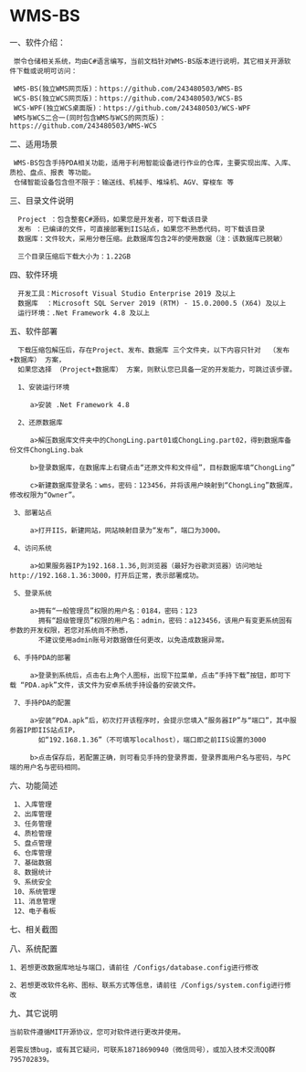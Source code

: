 # WMS-BS

 一、软件介绍：
 
     崇令仓储相关系统，均由C#语言编写，当前文档针对WMS-BS版本进行说明，其它相关开源软件下载或说明可访问：
     
     WMS-BS(独立WMS网页版)：https://github.com/243480503/WMS-BS
     WCS-BS(独立WCS网页版)：https://github.com/243480503/WCS-BS
     WCS-WPF(独立WCS桌面版)：https://github.com/243480503/WCS-WPF
     WMS与WCS二合一(同时包含WMS与WCS的网页版)：https://github.com/243480503/WMS-WCS
     
 二、适用场景
     
     WMS-BS包含手持PDA相关功能，适用于利用智能设备进行作业的仓库，主要实现出库、入库、质检、盘点、报表 等功能。
     仓储智能设备包含但不限于：输送线、机械手、堆垛机、AGV、穿梭车 等
 
 三、目录文件说明
    
      Project ：包含整套C#源码，如果您是开发者，可下载该目录
      发布 ：已编译的文件，可直接部署到IIS站点，如果您不熟悉代码，可下载该目录    
      数据库：文件较大，采用分卷压缩。此数据库包含2年的使用数据（注：该数据库已脱敏）

      三个目录压缩后下载大小为：1.22GB      

 四、软件环境

      开发工具：Microsoft Visual Studio Enterprise 2019 及以上
      数据库  ：Microsoft SQL Server 2019 (RTM) - 15.0.2000.5 (X64) 及以上
      运行环境：.Net Framework 4.8 及以上
      
 五、软件部署

      下载压缩包解压后，存在Project、发布、数据库 三个文件夹，以下内容只针对  （发布+数据库） 方案，
      如果您选择 （Project+数据库） 方案，则默认您已具备一定的开发能力，可跳过该步骤。

      1、安装运行环境
         
         a>安装 .Net Framework 4.8

      2、还原数据库

         a>解压数据库文件夹中的ChongLing.part01或ChongLing.part02，得到数据库备份文件ChongLing.bak
         
         b>登录数据库，在数据库上右键点击“还原文件和文件组”，目标数据库填“ChongLing”

         c>新建数据库登录名：wms，密码：123456，并将该用户映射到“ChongLing”数据库，修改权限为“Owner”。

     3、部署站点
         
         a>打开IIS，新建网站，网站映射目录为“发布”，端口为3000。

     4、访问系统
         
         a>如果服务器IP为192.168.1.36,则浏览器（最好为谷歌浏览器）访问地址 http://192.168.1.36:3000，打开后正常，表示部署成功。
     
     5、登录系统
     
         a>拥有“一般管理员”权限的用户名：0184，密码：123
           拥有“超级管理员”权限的用户名：admin，密码：a123456，该用户有变更系统固有参数的开发权限，若您对系统尚不熟悉，
           不建议使用admin账号对数据做任何更改，以免造成数据异常。

     6、手持PDA的部署

         a>登录到系统后，点击右上角个人图标，出现下拉菜单，点击“手持下载”按钮，即可下载 “PDA.apk”文件，该文件为安卓系统手持设备的安装文件。
     
     7、手持PDA的配置

         a>安装“PDA.apk”后，初次打开该程序时，会提示您填入“服务器IP”与“端口”，其中服务器IP即IIS站点IP，
           如“192.168.1.36”（不可填写localhost），端口即之前IIS设置的3000

         b>点击保存后，若配置正确，则可看见手持的登录界面，登录界面用户名与密码，与PC端的用户名与密码相同。

 六、功能简述
    
     1、入库管理
     2、出库管理
     3、任务管理
     4、质检管理
     5、盘点管理
     6、仓库管理
     7、基础数据
     8、数据统计
     9、系统安全
     10、系统管理
     11、消息管理
     12、电子看板

 七、相关截图
     
 八、系统配置
     
    1、若想更改数据库地址与端口，请前往 /Configs/database.config进行修改
    
    2、若想更改软件名称、图标、联系方式等信息，请前往 /Configs/system.config进行修改

 九、其它说明
 
    当前软件遵循MIT开源协议，您可对软件进行更改并使用。
    
    若需反馈bug，或有其它疑问，可联系18718690940（微信同号），或加入技术交流QQ群795702839。

    
